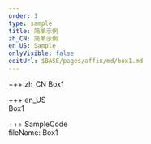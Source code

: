 ```yaml
---   
order: 1  
type: sample  
title: 简单示例   
zh_CN: 简单示例   
en_US: Sample
onlyVisible: false
editUrl: $BASE/pages/affix/md/box1.md
---      
```


+++ zh_CN
Box1

+++ en_US   
Box1

+++ SampleCode  
fileName: Box1
